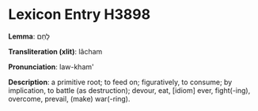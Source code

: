 # Lexicon Entry H3898

**Lemma**: לָחַם

**Transliteration (xlit)**: lâcham

**Pronunciation**: law-kham'

**Description**:
a primitive root; to feed on; figuratively, to consume; by implication, to battle (as destruction); devour, eat, [idiom] ever, fight(-ing), overcome, prevail, (make) war(-ring).
